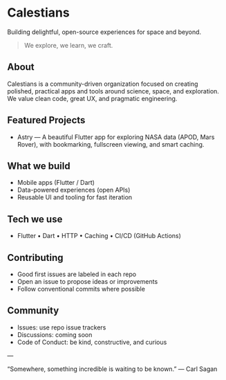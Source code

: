 # Calestians

Building delightful, open-source experiences for space and beyond.

> We explore, we learn, we craft.

## About
Calestians is a community-driven organization focused on creating polished, practical apps and tools around science, space, and exploration. We value clean code, great UX, and pragmatic engineering.

## Featured Projects
- Astry — A beautiful Flutter app for exploring NASA data (APOD, Mars Rover), with bookmarking, fullscreen viewing, and smart caching.

## What we build
- Mobile apps (Flutter / Dart)
- Data-powered experiences (open APIs)
- Reusable UI and tooling for fast iteration

## Tech we use
- Flutter • Dart • HTTP • Caching • CI/CD (GitHub Actions)

## Contributing
- Good first issues are labeled in each repo
- Open an issue to propose ideas or improvements
- Follow conventional commits where possible

## Community
- Issues: use repo issue trackers
- Discussions: coming soon
- Code of Conduct: be kind, constructive, and curious

—

“Somewhere, something incredible is waiting to be known.” — Carl Sagan
